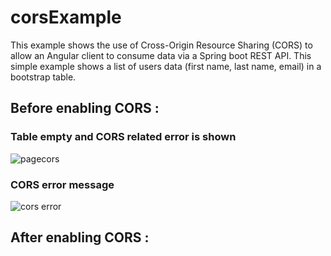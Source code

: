 # corsExample
This example shows the use of Cross-Origin Resource Sharing (CORS) to allow an Angular client to consume data via a Spring boot REST API. 
This simple example shows a list of users data (first name, last name, email) in a bootstrap table.


## Before enabling CORS : 

### Table empty and CORS related error is shown

![pagecors](https://user-images.githubusercontent.com/10710387/47942730-eb86e580-deea-11e8-9b63-285c342ba6e8.png)


### CORS error message

![cors error](https://user-images.githubusercontent.com/10710387/47942869-7d8eee00-deeb-11e8-8a52-bddf4274cb45.png)

## After enabling CORS : 

